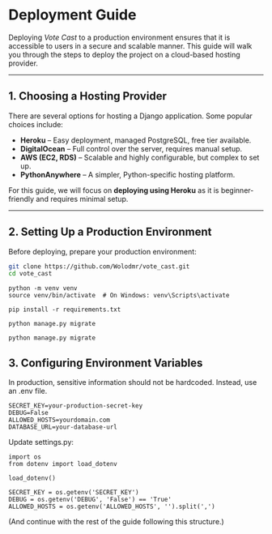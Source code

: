 <div class="pdf-header"></div>

# Deployment Guide

Deploying *Vote Cast* to a production environment ensures that it is accessible to users in a secure and scalable manner. This guide will walk you through the steps to deploy the project on a cloud-based hosting provider.

---

## 1. Choosing a Hosting Provider

There are several options for hosting a Django application. Some popular choices include:

- **Heroku** – Easy deployment, managed PostgreSQL, free tier available.
- **DigitalOcean** – Full control over the server, requires manual setup.
- **AWS (EC2, RDS)** – Scalable and highly configurable, but complex to set up.
- **PythonAnywhere** – A simpler, Python-specific hosting platform.

For this guide, we will focus on **deploying using Heroku** as it is beginner-friendly and requires minimal setup.

---

## 2. Setting Up a Production Environment

Before deploying, prepare your production environment:

```bash
git clone https://github.com/Wolodmr/vote_cast.git
cd vote_cast
```

```
python -m venv venv
source venv/bin/activate  # On Windows: venv\Scripts\activate
```
`pip install -r requirements.txt`

`python manage.py migrate`

`python manage.py migrate`

## 3. Configuring Environment Variables

In production, sensitive information should not be hardcoded. Instead, use an .env file.

```
SECRET_KEY=your-production-secret-key
DEBUG=False
ALLOWED_HOSTS=yourdomain.com
DATABASE_URL=your-database-url
```

Update settings.py:

```
import os
from dotenv import load_dotenv

load_dotenv()

SECRET_KEY = os.getenv('SECRET_KEY')
DEBUG = os.getenv('DEBUG', 'False') == 'True'
ALLOWED_HOSTS = os.getenv('ALLOWED_HOSTS', '').split(',')
```

(And continue with the rest of the guide following this structure.)  







